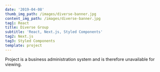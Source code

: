 ```yaml
---
date: '2019-04-08'
thumb_img_path: /images/diverse-banner.jpg
content_img_path: /images/diverse-banner.jpg
tag1: React
title: Diverse Group
subtitle: 'React, Next.js, Styled Components'
tag2: Next.js
tag3: Styled Components
template: project
---
```


Project is a business administration system and is therefore unavailable for viewing.
